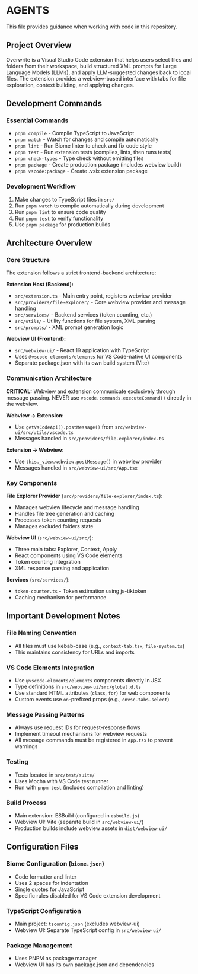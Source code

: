 # AGENTS

This file provides guidance when working with code in this repository.

## Project Overview

Overwrite is a Visual Studio Code extension that helps users select files and folders from their workspace, build structured XML prompts for Large Language Models (LLMs), and apply LLM-suggested changes back to local files. The extension provides a webview-based interface with tabs for file exploration, context building, and applying changes.

## Development Commands

### Essential Commands
- `pnpm compile` - Compile TypeScript to JavaScript
- `pnpm watch` - Watch for changes and compile automatically
- `pnpm lint` - Run Biome linter to check and fix code style
- `pnpm test` - Run extension tests (compiles, lints, then runs tests)
- `pnpm check-types` - Type check without emitting files
- `pnpm package` - Create production package (includes webview build)
- `pnpm vscode:package` - Create .vsix extension package

### Development Workflow
1. Make changes to TypeScript files in `src/`
2. Run `pnpm watch` to compile automatically during development
3. Run `pnpm lint` to ensure code quality
4. Run `pnpm test` to verify functionality
5. Use `pnpm package` for production builds

## Architecture Overview

### Core Structure
The extension follows a strict frontend-backend architecture:

**Extension Host (Backend):**
- `src/extension.ts` - Main entry point, registers webview provider
- `src/providers/file-explorer/` - Core webview provider and message handling
- `src/services/` - Backend services (token counting, etc.)
- `src/utils/` - Utility functions for file system, XML parsing
- `src/prompts/` - XML prompt generation logic

**Webview UI (Frontend):**
- `src/webview-ui/` - React 19 application with TypeScript
- Uses `@vscode-elements/elements` for VS Code-native UI components
- Separate package.json with its own build system (Vite)

### Communication Architecture
**CRITICAL:** Webview and extension communicate exclusively through message passing. NEVER use `vscode.commands.executeCommand()` directly in the webview.

**Webview → Extension:**
- Use `getVsCodeApi().postMessage()` from `src/webview-ui/src/utils/vscode.ts`
- Messages handled in `src/providers/file-explorer/index.ts`

**Extension → Webview:**
- Use `this._view.webview.postMessage()` in webview provider
- Messages handled in `src/webview-ui/src/App.tsx`

### Key Components

**File Explorer Provider** (`src/providers/file-explorer/index.ts`):
- Manages webview lifecycle and message handling
- Handles file tree generation and caching
- Processes token counting requests
- Manages excluded folders state

**Webview UI** (`src/webview-ui/src/`):
- Three main tabs: Explorer, Context, Apply
- React components using VS Code elements
- Token counting integration
- XML response parsing and application

**Services** (`src/services/`):
- `token-counter.ts` - Token estimation using js-tiktoken
- Caching mechanism for performance

## Important Development Notes

### File Naming Convention
- All files must use kebab-case (e.g., `context-tab.tsx`, `file-system.ts`)
- This maintains consistency for URLs and imports

### VS Code Elements Integration
- Use `@vscode-elements/elements` components directly in JSX
- Type definitions in `src/webview-ui/src/global.d.ts`
- Use standard HTML attributes (`class`, `for`) for web components
- Custom events use `on`-prefixed props (e.g., `onvsc-tabs-select`)

### Message Passing Patterns
- Always use request IDs for request-response flows
- Implement timeout mechanisms for webview requests
- All message commands must be registered in `App.tsx` to prevent warnings

### Testing
- Tests located in `src/test/suite/`
- Uses Mocha with VS Code test runner
- Run with `pnpm test` (includes compilation and linting)

### Build Process
- Main extension: ESBuild (configured in `esbuild.js`)
- Webview UI: Vite (separate build in `src/webview-ui/`)
- Production builds include webview assets in `dist/webview-ui/`

## Configuration Files

### Biome Configuration (`biome.json`)
- Code formatter and linter
- Uses 2 spaces for indentation
- Single quotes for JavaScript
- Specific rules disabled for VS Code extension development

### TypeScript Configuration
- Main project: `tsconfig.json` (excludes webview-ui)
- Webview UI: Separate TypeScript config in `src/webview-ui/`

### Package Management
- Uses PNPM as package manager
- Webview UI has its own package.json and dependencies
